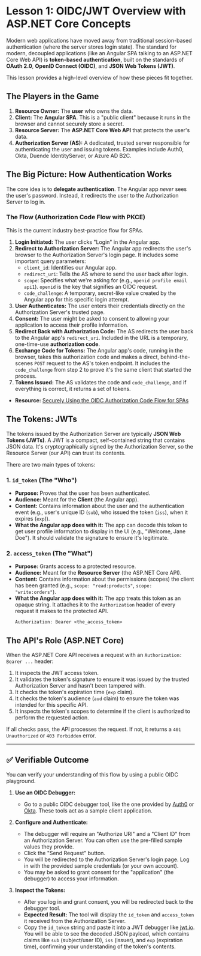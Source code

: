 # Lesson 1: OIDC/JWT Overview with ASP.NET Core Concepts

Modern web applications have moved away from traditional session-based authentication (where the server stores login state). The standard for modern, decoupled applications (like an Angular SPA talking to an ASP.NET Core Web API) is **token-based authentication**, built on the standards of **OAuth 2.0**, **OpenID Connect (OIDC)**, and **JSON Web Tokens (JWT)**.

This lesson provides a high-level overview of how these pieces fit together.

## The Players in the Game

1.  **Resource Owner:** The **user** who owns the data.
2.  **Client:** The **Angular SPA**. This is a "public client" because it runs in the browser and cannot securely store a secret.
3.  **Resource Server:** The **ASP.NET Core Web API** that protects the user's data.
4.  **Authorization Server (AS):** A dedicated, trusted server responsible for authenticating the user and issuing tokens. Examples include Auth0, Okta, Duende IdentityServer, or Azure AD B2C.

## The Big Picture: How Authentication Works

The core idea is to **delegate authentication**. The Angular app *never* sees the user's password. Instead, it redirects the user to the Authorization Server to log in.

### The Flow (Authorization Code Flow with PKCE)

This is the current industry best-practice flow for SPAs.

1.  **Login Initiated:** The user clicks "Login" in the Angular app.
2.  **Redirect to Authorization Server:** The Angular app redirects the user's browser to the Authorization Server's login page. It includes some important query parameters:
    -   `client_id`: Identifies our Angular app.
    -   `redirect_uri`: Tells the AS where to send the user back after login.
    -   `scope`: Specifies what we're asking for (e.g., `openid profile email api1`). `openid` is the key that signifies an OIDC request.
    -   `code_challenge`: A temporary, secret-like value created by the Angular app for this specific login attempt.
3.  **User Authenticates:** The user enters their credentials directly on the Authorization Server's trusted page.
4.  **Consent:** The user might be asked to consent to allowing your application to access their profile information.
5.  **Redirect Back with Authorization Code:** The AS redirects the user back to the Angular app's `redirect_uri`. Included in the URL is a temporary, one-time-use **authorization code**.
6.  **Exchange Code for Tokens:** The Angular app's code, running in the browser, takes this authorization code and makes a direct, behind-the-scenes `POST` request to the AS's token endpoint. It includes the `code_challenge` from step 2 to prove it's the same client that started the process.
7.  **Tokens Issued:** The AS validates the code and `code_challenge`, and if everything is correct, it returns a set of tokens.

- **Resource:** [Securely Using the OIDC Authorization Code Flow for SPAs](https://www.pingidentity.com/en/resources/blog/post/securely-using-oidc-authorization-code-flow-public-client-single-page-apps.html)

## The Tokens: JWTs

The tokens issued by the Authorization Server are typically **JSON Web Tokens (JWTs)**. A JWT is a compact, self-contained string that contains JSON data. It's cryptographically signed by the Authorization Server, so the Resource Server (our API) can trust its contents.

There are two main types of tokens:

### 1. `id_token` (The "Who")

-   **Purpose:** Proves that the user has been authenticated.
-   **Audience:** Meant for the **Client** (the Angular app).
-   **Content:** Contains information about the user and the authentication event (e.g., user's unique ID (`sub`), who issued the token (`iss`), when it expires (`exp`)).
-   **What the Angular app does with it:** The app can decode this token to get user profile information to display in the UI (e.g., "Welcome, Jane Doe"). It should validate the signature to ensure it's legitimate.

### 2. `access_token` (The "What")

-   **Purpose:** Grants access to a protected resource.
-   **Audience:** Meant for the **Resource Server** (the ASP.NET Core API).
-   **Content:** Contains information about the permissions (scopes) the client has been granted (e.g., `scope: "read:products"`, `scope: "write:orders"`).
-   **What the Angular app does with it:** The app treats this token as an opaque string. It attaches it to the `Authorization` header of every request it makes to the protected API.
    ```
    Authorization: Bearer <the_access_token>
    ```

## The API's Role (ASP.NET Core)

When the ASP.NET Core API receives a request with an `Authorization: Bearer ...` header:
1.  It inspects the JWT access token.
2.  It validates the token's signature to ensure it was issued by the trusted Authorization Server and hasn't been tampered with.
3.  It checks the token's expiration time (`exp` claim).
4.  It checks the token's audience (`aud` claim) to ensure the token was intended for this specific API.
5.  It inspects the token's scopes to determine if the client is authorized to perform the requested action.

If all checks pass, the API processes the request. If not, it returns a `401 Unauthorized` or `403 Forbidden` error.

---

## ✅ Verifiable Outcome

You can verify your understanding of this flow by using a public OIDC playground.

1.  **Use an OIDC Debugger:**
    -   Go to a public OIDC debugger tool, like the one provided by [Auth0](https://oidcdebugger.com/) or [Okta](https://oidcdebugger.com/). These tools act as a sample client application.

2.  **Configure and Authenticate:**
    -   The debugger will require an "Authorize URI" and a "Client ID" from an Authorization Server. You can often use the pre-filled sample values they provide.
    -   Click the "Send Request" button.
    -   You will be redirected to the Authorization Server's login page. Log in with the provided sample credentials (or your own account).
    -   You may be asked to grant consent for the "application" (the debugger) to access your information.

3.  **Inspect the Tokens:**
    -   After you log in and grant consent, you will be redirected back to the debugger tool.
    -   **Expected Result:** The tool will display the `id_token` and `access_token` it received from the Authorization Server.
    -   Copy the `id_token` string and paste it into a JWT debugger like [jwt.io](https://jwt.io/). You will be able to see the decoded JSON payload, which contains claims like `sub` (subject/user ID), `iss` (issuer), and `exp` (expiration time), confirming your understanding of the token's contents.